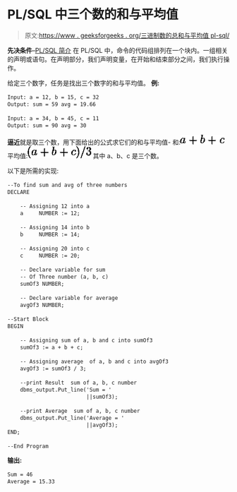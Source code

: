 # PL/SQL 中三个数的和与平均值

> 原文:[https://www . geeksforgeeks . org/三进制数的总和与平均值 pl-sql/](https://www.geeksforgeeks.org/sum-and-average-of-three-numbers-in-pl-sql/)

**先决条件**–[PL/SQL 简介](https://www.geeksforgeeks.org/plsql-introduction/)
在 PL/SQL 中，命令的代码组排列在一个块内。一组相关的声明或语句。在声明部分，我们声明变量，在开始和结束部分之间，我们执行操作。

给定三个数字，任务是找出三个数字的和与平均值。
**例:**

```
Input: a = 12, b = 15, c = 32
Output: sum = 59 avg = 19.66

Input: a = 34, b = 45, c = 11
Output: sum = 90 avg = 30

```

**逼近**就是取三个数，用下面给出的公式求它们的和与平均值-
和:![a+b+c](img/68486695284b632a4b694ddb381b91b6.png "Rendered by QuickLaTeX.com")
平均值:![(a+b+c)/3](img/87cc8e90dbc8db6812b36100a81b3d17.png "Rendered by QuickLaTeX.com")
其中 a、b、c 是三个数。

以下是所需的实现:

```
--To find sum and avg of three numbers 
DECLARE 

    -- Assigning 12 into a 
    a     NUMBER := 12; 

    -- Assigning 14 into b 
    b     NUMBER := 14; 

    -- Assigning 20 into c 
    c     NUMBER := 20; 

    -- Declare variable for sum  
    -- Of Three number (a, b, c) 
    sumOf3 NUMBER; 

    -- Declare variable for average 
    avgOf3 NUMBER; 

--Start Block 
BEGIN 

    -- Assigning sum of a, b and c into sumOf3 
    sumOf3 := a + b + c; 

    -- Assigning average  of a, b and c into avgOf3 
    avgOf3 := sumOf3 / 3; 

    --print Result  sum of a, b, c number 
    dbms_output.Put_line('Sum = ' 
                         ||sumOf3); 

    --print Average  sum of a, b, c number 
    dbms_output.Put_line('Average = ' 
                         ||avgOf3); 
END; 

--End Program 
```

**输出:**

```
Sum = 46
Average = 15.33

```